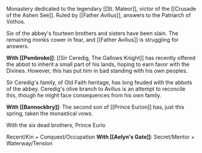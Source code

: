 Monastery dedicated to the legendary [[St. Maleor]], victor of the [[Crusade of the Ashen See]]. Ruled by [[Father Avilius]], answers to the Patriarch of Vothos.

Six of the abbey's fourteen brothers and sisters have been slain. The remaining monks cower in fear, and [[Father Avilius]] is struggling for answers.

**With [[Pembroke]]**: [[Sir Ceredig, The Gallows Knight]] has recently offered the abbot to inherit a small part of his lands, hoping to earn favor with the Divines. However, this has put him in bad standing with his own peoples.

Sir Ceredig's family, of Old Faith heritage, has long feuded with the abbots of the abbey. Ceredig's olive branch to Avilius is an attempt to reconcile this, though he might face consequences from his own family.

**With [[Bannockbry]]**: The second son of [[Prince Eurion]] has, just this spring, taken the monastical vows.

With the six dead brothers, Prince Eurio

Recent/Kin  + Conquest/Occupation
**With [[Aelyn's Gate]]**: Secret/Mentor + Waterway/Tension